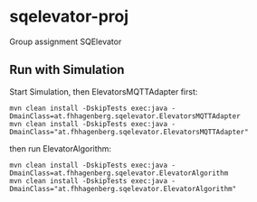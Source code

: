 # sqelevator-proj
Group assignment SQElevator

## Run with Simulation

Start Simulation, then ElevatorsMQTTAdapter first:


```
mvn clean install -DskipTests exec:java -DmainClass=at.fhhagenberg.sqelevator.ElevatorsMQTTAdapter
mvn clean install -DskipTests exec:java -DmainClass="at.fhhagenberg.sqelevator.ElevatorsMQTTAdapter"
```

then run ElevatorAlgorithm:

```
mvn clean install -DskipTests exec:java -DmainClass=at.fhhagenberg.sqelevator.ElevatorAlgorithm
mvn clean install -DskipTests exec:java -DmainClass="at.fhhagenberg.sqelevator.ElevatorAlgorithm"
```

